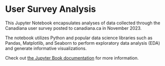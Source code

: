 # User Survey Analysis

This Jupyter Notebook encapsulates analyses of data collected through the Canadiana user survey posted to canadiana.ca in November 2023.

The notebook utilizes Python and popular data science libraries such as Pandas, Matplotlib, and Seaborn to perform exploratory data analysis (EDA) and generate informative visualizations.

Check out [the Jupyter Book documentation](https://jupyterbook.org) for more information.

```{tableofcontents}
```
